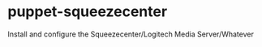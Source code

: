 puppet-squeezecenter
====================

Install and configure the Squeezecenter/Logitech Media Server/Whatever
